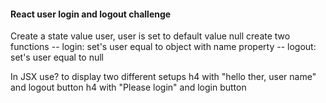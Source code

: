 #### React user login and logout challenge
Create a state value user, user is set to default value null
create two functions
-- login: set's user equal to object with name property
-- logout: set's user equal to null

In JSX use? to display two different setups
h4 with "hello ther, user name" and logout button
h4 with "Please login" and login button




